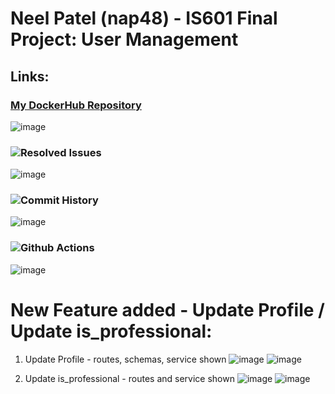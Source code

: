 # Neel Patel (nap48) - IS601 Final Project: User Management


## Links: 
### [My DockerHub Repository](https://hub.docker.com/repository/docker/neelapatel/user_management/general)
![image](https://github.com/NeelAPatel/user_management/assets/8960854/a8dfdb79-3c98-48cb-b918-24464c367dde)

### ![Resolved Issues](https://github.com/NeelAPatel/user_management/issues?q=is%3Aissue+is%3Aclosed)
![image](https://github.com/NeelAPatel/user_management/assets/8960854/b56819c2-05af-47ab-b4ee-5cf2ca1f0ce9)

### ![Commit History](https://github.com/NeelAPatel/user_management/commits/main/)
![image](https://github.com/NeelAPatel/user_management/assets/8960854/4c6eb28e-03a4-40cc-8415-41327cbf5ba5)

### ![Github Actions](https://github.com/NeelAPatel/user_management/actions)
![image](https://github.com/NeelAPatel/user_management/assets/8960854/2eb5a454-9319-4747-9668-520fce926604)

# New Feature added - Update Profile / Update is_professional: 
1. Update Profile - routes, schemas, service shown
![image](https://github.com/NeelAPatel/user_management/assets/8960854/74a86d88-fa53-4d40-a69f-1de5b44e8752)
![image](https://github.com/NeelAPatel/user_management/assets/8960854/5039a534-bab7-48cd-89de-7ca1244e46ba)

2. Update is_professional - routes and service shown
![image](https://github.com/NeelAPatel/user_management/assets/8960854/5428e08e-f39b-4023-b8a9-102fbf49c12e)
![image](https://github.com/NeelAPatel/user_management/assets/8960854/61620d64-4537-4c90-8411-f246f36127f2)


